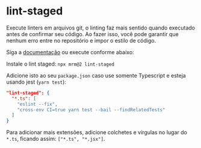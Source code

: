 # lint-staged

Execute linters em arquivos git, o linting faz mais sentido quando executado antes de confirmar seu código. Ao fazer isso, você pode garantir que nenhum erro entre no repositório e impor o estilo de código.

Siga a [documentação](https://github.com/okonet/lint-staged) ou execute conforme abaixo:

Instale o lint staged: `npx mrm@2 lint-staged`

Adicione isto ao seu `package.json` caso use somente Typescript e esteja usando jest (`yarn test`):

````json
"lint-staged": {
  "*.ts": [
    "eslint --fix",
    "cross-env CI=true yarn test --bail --findRelatedTests"
  ]
}
````

Para adicionar mais extensões, adicione colchetes e vírgulas no lugar do `*.ts`, ficando assim: `["*.ts", "*.jsx"]`.
